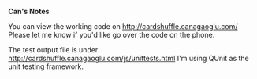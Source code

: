 <b>Can's Notes</b>

You can view the working code on http://cardshuffle.canagaoglu.com/ 
<br/>Please let me know if you'd like go over the code on the phone.


The test output file is under http://cardshuffle.canagaoglu.com/js/unittests.html 
I'm using QUnit as the unit testing framework.
